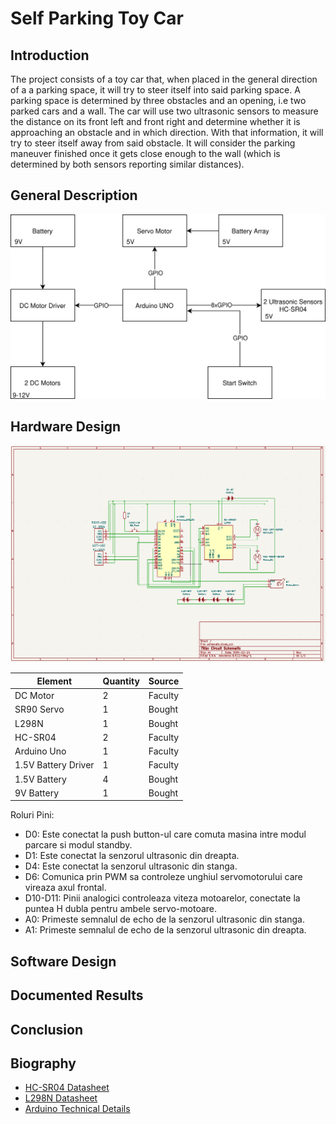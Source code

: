 # Self Parking Toy Car

## Introduction

The project consists of a toy car that, when placed in the general direction of a a parking space, it will try to steer itself into said parking space. A parking space is determined by three obstacles and an opening, i.e two parked cars and a wall. The car will use two ultrasonic sensors to measure the distance on its front left and front right and determine whether it is approaching an obstacle and in which direction. With that information, it will try to steer itself away from said obstacle. It will consider the parking maneuver finished once it gets close enough to the wall (which is determined by both sensors reporting similar distances).

## General Description

![general description](./images/general-description.svg)

## Hardware Design

![schematic](./images/schematic.png)

Element|Quantity|Source
---|---|---
DC Motor|2|Faculty
SR90 Servo|1|Bought
L298N|1|Bought
HC-SR04|2|Faculty
Arduino Uno|1|Faculty
1.5V Battery Driver|1|Faculty
1.5V Battery|4|Bought
9V Battery|1|Bought

Roluri Pini:
- D0: Este conectat la push button-ul care comuta masina intre modul parcare si modul standby.
- D1: Este conectat la senzorul ultrasonic din dreapta.
- D4: Este conectat la senzorul ultrasonic din stanga.
- D6: Comunica prin PWM sa controleze unghiul servomotorului care vireaza axul frontal.
- D10-D11: Pinii analogici controleaza viteza motoarelor, conectate la puntea H dubla pentru ambele servo-motoare.
- A0: Primeste semnalul de echo de la senzorul ultrasonic din stanga.
- A1: Primeste semnalul de echo de la senzorul ultrasonic din dreapta.


## Software Design

## Documented Results

## Conclusion

## Biography

- [HC-SR04 Datasheet](https://cdn.sparkfun.com/datasheets/Sensors/Proximity/HCSR04.pdf)
- [L298N Datasheet](https://www.st.com/resource/en/datasheet/l298.pdf)
- [Arduino Technical Details](https://www.oreilly.com/library/view/arduino-a-technical/9781491934319/ch04.html)
